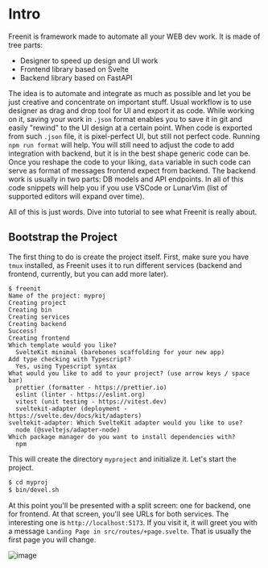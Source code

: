 # Intro

Freenit is framework made to automate all your WEB dev work. It is made of tree
parts:

* Designer to speed up design and UI work
* Frontend library based on Svelte
* Backend library based on FastAPI

The idea is to automate and integrate as much as possible and let you be just
creative and concentrate on important stuff. Usual workflow is to use designer
as drag and drop tool for UI and export it as code. While working on it, saving
your work in `.json` format enables you to save it in git and easily "rewind"
to the UI design at a certain point. When code is exported from such `.json`
file, it is pixel-perfect UI, but still not perfect code. Running
`npm run format` will help. You will still need to adjust the code to add
integration with backend, but it is in the best shape generic code can be. Once
you reshape the code to your liking, `data` variable in such code can serve as
format of messages frontend expect from backend. The backend work is usually in
two parts: DB models and API endpoints. In all of this code snippets will help
you if you use VSCode or LunarVim (list of supported editors will expand over
time).

All of this is just words. Dive into tutorial to see what Freenit is really
about.


## Bootstrap the Project

The first thing to do is create the project itself. First, make sure you have
`tmux` installed, as Freenit uses it to run different services (backend and
frontend, currently, but you can add more later).

```
$ freenit
Name of the project: myproj
Creating project
Creating bin
Creating services
Creating backend
Success!
Creating frontend
Which template would you like?
  SvelteKit minimal (barebones scaffolding for your new app)
Add type checking with Typescript?
  Yes, using Typescript syntax
What would you like to add to your project? (use arrow keys / space bar)
  prettier (formatter - https://prettier.io)
  eslint (linter - https://eslint.org)
  vitest (unit testing - https://vitest.dev)
  sveltekit-adapter (deployment - https://svelte.dev/docs/kit/adapters)
sveltekit-adapter: Which SvelteKit adapter would you like to use?
  node (@sveltejs/adapter-node)
Which package manager do you want to install dependencies with?
  npm
```

This will create the directory `myproject` and initialize it. Let's start the
project.

```sh
$ cd myproj
$ bin/devel.sh
```

At this point you'll be presented with a split screen: one for backend, one for
frontend. At that screen, you'll see URLs for both services. The interesting
one is `http://localhost:5173`. If you visit it, it will greet you with a
message `Landing Page in src/routes/+page.svelte`. That is usually the first
page you will change.

![image](img/init.gif)
